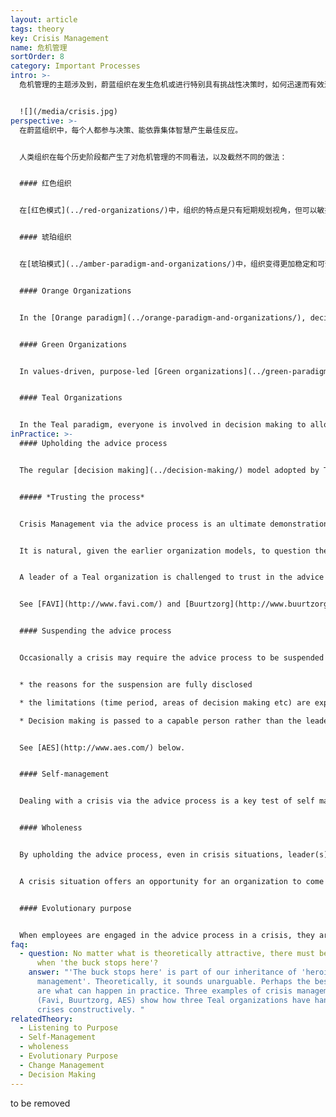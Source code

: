```yaml
---
layout: article
tags: theory
key: Crisis Management
name: 危机管理
sortOrder: 8
category: Important Processes
intro: >-
  危机管理的主题涉及到，蔚蓝组织在发生危机或进行特别具有挑战性决策时，如何迅速而有效进行组织活动，及其与常规[决策](../decision-making/)过程的不同。


  ![](/media/crisis.jpg)
perspective: >-
  在蔚蓝组织中，每个人都参与决策、能依靠集体智慧产生最佳反应。


  人类组织在每个历史阶段都产生了对危机管理的不同看法，以及截然不同的做法：


  #### 红色组织


  在[红色模式](../red-organizations/)中，组织的特点是只有短期规划视角，但可以敏捷反应，这有助于处理危机。领导可以在突发奇想的情况下做出决策，并通过红色模式的标签突破--指挥权将决策下发传递给员工。


  #### 琥珀组织


  在[琥珀模式](../amber-paradigm-and-organizations/)中，组织变得更加稳定和可预测。开始通过流程和程序定义完成任务的方式。认为工人需要指导。在不可预测的危机领域，首席执行官和最高管理层会做出决策，然后将这些决策转化为对下一层的命令。期待部下毫无疑问的执行决策内容。


  #### Orange Organizations


  In the [Orange paradigm](../orange-paradigm-and-organizations/), decision making is based on effectiveness, measured by impact on measures like profit and market share. Decision-making in Orange is based more on expertise than on hierarchy. In crisis a task force of select advisors might meet confidentially to advise the CEO and board. Top management will be under pressure to regain control and as a consequence decision making may be centralized in the hands of the senior executives . Decisions are typically communicated after they are made and then expected to be implemented swiftly.


  #### Green Organizations


  In values-driven, purpose-led [Green organizations](../green-paradigm-and-organizations/), decentralization and empowerment help to push day-to-day decision making down to frontline workers who can make them without management approval. For far-reaching decisions, consensus is valued, and sought, by senior management before they act. Crises challenge these practices. For highly contentious and time-sensitive decisions, it may be that the CEO steps in, suspends the consensus model, and makes a top down determination.


  #### Teal Organizations


  In the Teal paradigm, everyone is involved in decision making to allow the best response to emerge from collective intelligence. If the advice process needs to be suspended, the scope and time of this suspension are limited.
inPractice: >-
  #### Upholding the advice process


  The regular [decision making](../decision-making/) model adopted by Teal organizations is the advice process, which distributes decision-making. This remains the preferred approach to deal with crisis situations.


  ##### *Trusting the process*


  Crisis Management via the advice process is an ultimate demonstration of \[Self-Management Self Management]. In crises, sensitive and urgent decisions may have negative implications for employees and the organization as a whole: for example, loss of jobs, or selling off parts of the business.


  It is natural, given the earlier organization models, to question the capacity of staff to be included in making decisions in such sensitive circumstances.


  A leader of a Teal organization is challenged to trust in the advice process anyway. They risk the unknown reaction of the employees, and the potential for things to descend into chaos or adversarial exchanges. However, when the advice process is not used, there is a risk of losing the trust of the employees by doubting their ability to resolve the situation. When employees are fully engaged with the advice process in a crisis, they are asked to share responsibility for difficult decisions and trusted to make a contribution. This is empowering and helps the organization to grow.


  See [FAVI](http://www.favi.com/) and [Buurtzorg](http://www.buurtzorgnederland.com/) below.


  #### Suspending the advice process


  Occasionally a crisis may require the advice process to be suspended because of the scale or urgency of the situation. Under these circumstances the leader may choose to suspend the advice process temporarily. This can be acceptable providing:


  * the reasons for the suspension are fully disclosed

  * the limitations (time period, areas of decision making etc) are explained

  * Decision making is passed to a capable person rather than the leader


  See [AES](http://www.aes.com/) below.


  #### Self-management


  Dealing with a crisis via the advice process is a key test of self management. Leaders are asked to suspend any desire to take charge and trust the workforce to deliver effective solutions. There is an underlying belief that employees are responsible, committed and capable.


  #### Wholeness


  By upholding the advice process, even in crisis situations, leader(s) are forced to face a fear that losing control could imperil the organization, cause chaos, and risk the interests of stakeholders. Crisis situations provide an opportunity for leaders to demonstrate their wholeness by being transparent, potentially vulnerable and genuinely supportive of their colleagues' participation. Employees in turn are invited to take responsibility for their own feelings in situations that may have unwelcome outcomes.


  A crisis situation offers an opportunity for an organization to come together as a whole to find solutions. This often leads to more powerful solutions than those created by a leader or a group of advisors in isolation. When these situations are successfully addressed, the organization collectively experiences a growth into \[Wholeness wholeness].


  #### Evolutionary purpose


  When employees are engaged in the advice process in a crisis, they are invited to understand what is unfolding and participate actively in the decisions that need to be taken. Deciding what to do asks everyone to re-connect with the purpose of the organization. Serving the needs of the evolutionary purpose becomes an important factor in deciding what to do. Without this reference point, decision making can easily be dominated by self interest and survival needs.
faq:
  - question: No matter what is theoretically attractive, there must be occasions
      when 'the buck stops here'?
    answer: "'The buck stops here' is part of our inheritance of 'heroic
      management'. Theoretically, it sounds unarguable. Perhaps the best answers
      are what can happen in practice. Three examples of crisis management below
      (Favi, Buurtzorg, AES) show how three Teal organizations have handled
      crises constructively. "
relatedTheory:
  - Listening to Purpose
  - Self-Management
  - wholeness
  - Evolutionary Purpose
  - Change Management
  - Decision Making
---
```

to be removed